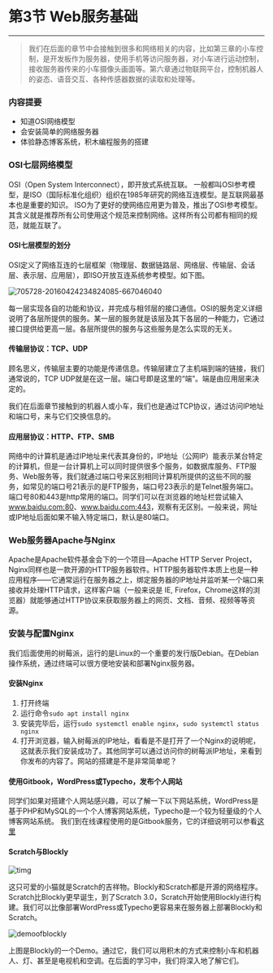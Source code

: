 # 第3节 Web服务基础

---

> 我们在后面的章节中会接触到很多和网络相关的内容，比如第三章的小车控制，是开发板作为服务器，使用手机等访问服务器，对小车进行运动控制，接收服务器传来的小车摄像头画面等。第六章通过物联网平台，控制机器人的姿态、语音交互、各种传感器数据的读取和处理等。

### 内容提要

- 知道OSI网络模型
- 会安装简单的网络服务器
- 体验静态博客系统，积木编程服务的搭建

### OSI七层网络模型

OSI（Open System Interconnect），即开放式系统互联。 一般都叫OSI参考模型，是ISO（国际标准化组织）组织在1985年研究的网络互连模型。是互联网最基本也是重要的知识。
ISO为了更好的使网络应用更为普及，推出了OSI参考模型。其含义就是推荐所有公司使用这个规范来控制网络。这样所有公司都有相同的规范，就能互联了。

#### OSI七层模型的划分

OSI定义了网络互连的七层框架（物理层、数据链路层、网络层、传输层、会话层、表示层、应用层），即ISO开放互连系统参考模型。如下图。

![705728-20160424234824085-667046040](https://md.hass.live/705728-20160424234824085-667046040.png)

每一层实现各自的功能和协议，并完成与相邻层的接口通信。OSI的服务定义详细说明了各层所提供的服务。某一层的服务就是该层及其下各层的一种能力，它通过接口提供给更高一层。各层所提供的服务与这些服务是怎么实现的无关。

#### 传输层协议：TCP、UDP

顾名思义，传输层主要的功能是传递信息。传输层建立了主机端到端的链接，我们通常说的，TCP UDP就是在这一层。端口号即是这里的“端”。端是由应用层来决定的。

我们在后面章节接触到的机器人或小车，我们也是通过TCP协议，通过访问IP地址和端口号，来与它们交换信息的。

#### 应用层协议：HTTP、FTP、SMB

网络中的计算机是通过IP地址来代表其身份的，IP地址（公网IP）能表示某台特定的计算机，但是一台计算机上可以同时提供很多个服务，如数据库服务、FTP服务、Web服务等，我们就通过端口号来区别相同计算机所提供的这些不同的服务，如常见的端口号21表示的是FTP服务，端口号23表示的是Telnet服务端口。端口号80和443是http常用的端口。同学们可以在浏览器的地址栏尝试输入<www.baidu.com:80>、<www.baidu.com:443>，观察有无区别。一般来说，网址或IP地址后面如果不输入特定端口，默认是80端口。

### Web服务器Apache与Nginx

Apache是Apache软件基金会下的一个项目—Apache HTTP Server Project，Nginx同样也是一款开源的HTTP服务器软件。HTTP服务器软件本质上也是一种应用程序——它通常运行在服务器之上，绑定服务器的IP地址并监听某一个端口来接收并处理HTTP请求，这样客户端（一般来说是 IE, Firefox，Chrome这样的浏览器）就能够通过HTTP协议来获取服务器上的网页、文档、音频、视频等等资源。

### 安装与配置Nginx

我们后面使用的树莓派，运行的是Linux的一个重要的发行版Debian。在Debian操作系统，通过终端可以很方便地安装和部署Nginx服务器。

#### 安装Nginx

1. 打开终端
2. 运行命令`sudo apt install nginx`
3. 安装完毕后，运行`sudo systemctl enable nginx`，`sudo systemctl status nginx`
4. 打开浏览器，输入树莓派的IP地址，看看是不是打开了一个Nginx的说明呢，这就表示我们安装成功了。其他同学可以通过访问你的树莓派IP地址，来看到你发布的内容了。网站的搭建是不是非常简单呢？

#### 使用Gitbook，WordPress或Typecho，发布个人网站

同学们如果对搭建个人网站感兴趣，可以了解一下以下网站系统，WordPress是基于PHP和MySQL的一个个人博客网站系统，Typecho是一个较为轻量级的个人博客网站系统。
我们到在线课程使用的是Gitbook服务，它的详细说明可以参看[这里](/)

#### Scratch与Blockly

![timg](https://md.hass.live/timg.jpg)

这只可爱的小猫就是Scratch的吉祥物。Blockly和Scratch都是开源的网络程序。Scratch比Blockly更早诞生，到了Scratch 3.0，Scratch开始使用Blockly进行构建。我们可以比像部署WordPress或Typecho更容易来在服务器上部署Blockly和Scratch。

![demoofblockly](https://md.hass.live/%E5%BE%AE%E4%BF%A1%E6%88%AA%E5%9B%BE_20190717113246.png)

上图是Blockly的一个Demo。通过它，我们可以用积木的方式来控制小车和机器人、灯、甚至是电视机和空调。在后面的学习中，我们将深入地了解它们。
